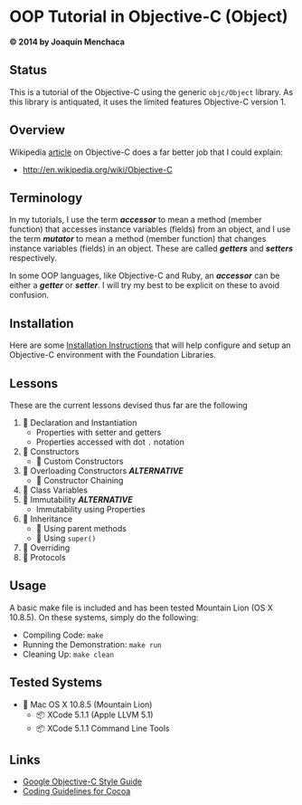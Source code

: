 # OOP Tutorial in Objective-C (Object)
**© 2014 by Joaquín Menchaca**

## Status

This is a tutorial of the Objective-C using the generic `objc/Object` library.  As this library is antiquated, it uses the limited features Objective-C version 1.

## Overview

Wikipedia [article](http://en.wikipedia.org/wiki/Objective-C) on Objective-C does a far better job that I could explain:

* http://en.wikipedia.org/wiki/Objective-C

## Terminology

In my tutorials, I use the term ***accessor*** to mean a method (member function) that accesses instance variables (fields) from an object, and I use the term ***mutator*** to mean a method (member function) that changes instance variables (fields) in an object.  These are called ***getters*** and ***setters*** respectively.

In some OOP languages, like Objective-C and Ruby, an ***accessor*** can be either a ***getter*** or ***setter***.  I will try my best to be explicit on these to avoid confusion.


## Installation

Here are some [Installation Instructions](INSTALL.md) that will help configure and setup an Objective-C environment with the Foundation Libraries.  

## Lessons

These are the current lessons devised thus far are the following

 1. :green_book: Declaration and Instantiation
    * Properties with setter and getters
    * Properties accessed with dot `.` notation
 2. :green_book: Constructors
    * :page_facing_up: Custom Constructors
 3. :closed_book: Overloading Constructors ***ALTERNATIVE***
    * :page_facing_up: Constructor Chaining
 4. :green_book: Class Variables
 5. :closed_book: Immutability ***ALTERNATIVE***
    * Immutability using Properties
 6. :green_book: Inheritance
    * :page_facing_up: Using parent methods
    * :page_facing_up: Using `super()`
 7. :green_book: Overriding
 8. :green_book: Protocols

## Usage

A basic make file is included and has been tested Mountain Lion (OS X 10.8.5).  On these systems, simply do the following:

* Compiling Code: `make`
* Running the Demonstration: `make run`
* Cleaning Up: `make clean`

## Tested Systems

* :dvd: Mac OS X 10.8.5 (Mountain Lion)
  * :package:  XCode 5.1.1 (Apple LLVM 5.1)
  * :package:  XCode 5.1.1 Command Line Tools

## Links

* [Google Objective-C Style Guide](http://google-styleguide.googlecode.com/svn/trunk/objcguide.xml)  
* [Coding Guidelines for Cocoa](https://developer.apple.com/library/mac/documentation/Cocoa/Conceptual/CodingGuidelines/CodingGuidelines.pdf)
